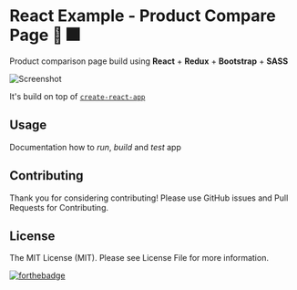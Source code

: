 # React Example - Product Compare Page :tada: :fireworks:

Product comparison page build using **React** + **Redux** + **Bootstrap** + **SASS**

![Screenshot](https://s8.postimg.cc/fdfsvumkl/Screen_Shot_2018-07-05_at_16.36.17.png)

It's build on top of [`create-react-app`](http://www.google.lt)

Usage
-
Documentation how to *run*, *build* and *test* app

Contributing
-
Thank you for considering contributing!
Please use GitHub issues and Pull Requests for Contributing.

License
-
The MIT License (MIT). Please see License File for more information.

[![forthebadge](http://forthebadge.com/images/badges/built-with-love.svg)](https://github.com/vghulyan/product-compare-react)
